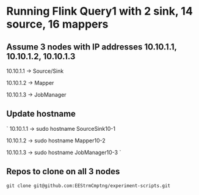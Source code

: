 # Running Flink Query1 with 2 sink, 14 source, 16 mappers

## Assume 3 nodes with IP addresses 10.10.1.1, 10.10.1.2, 10.10.1.3
10.10.1.1 -> Source/Sink

10.10.1.2 -> Mapper

10.10.1.3 -> JobManager


## Update hostname
`
10.10.1.1 -> sudo hostname SourceSink10-1

10.10.1.2 -> sudo hostname Mapper10-2

10.10.1.3 -> sudo hostname JobManager10-3
`

## Repos to clone on all 3 nodes
`
git clone git@github.com:EEStrmCmptng/experiment-scripts.git
`
